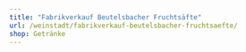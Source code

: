 ```yaml
---
title: "Fabrikverkauf Beutelsbacher Fruchtsäfte"
url: /weinstadt/fabrikverkauf-beutelsbacher-fruchtsaefte/
shop: Getränke
---
```


